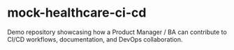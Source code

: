 # mock-healthcare-ci-cd
Demo repository showcasing how a Product Manager / BA can contribute to CI/CD workflows, documentation, and DevOps collaboration.
